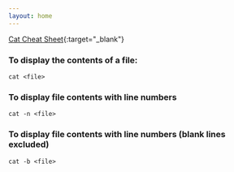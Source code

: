 ```yaml
---
layout: home
---
```


[Cat Cheat Sheet](https://github.com/cheat/cheatsheets/blob/master/cat){:target="_blank"}

### To display the contents of a file:
`cat <file>`

### To display file contents with line numbers
`cat -n <file>`

### To display file contents with line numbers (blank lines excluded)
`cat -b <file>`

